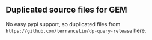## Duplicated source files for GEM
No easy pypi support, so duplicated files from `https://github.com/terranceliu/dp-query-release` here.